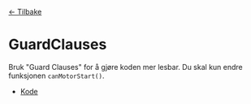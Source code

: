 [<- Tilbake](/README.md#arbeidskrav)

# GuardClauses

Bruk "Guard Clauses" for å gjøre koden mer lesbar.
Du skal kun endre funksjonen `canMotorStart()`.
- [Kode](GuardClauses.ino)
